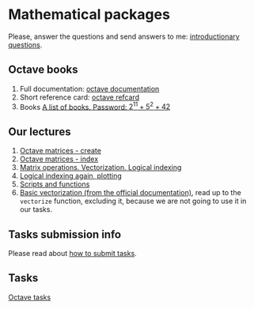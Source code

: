 # Mathematical packages

Please, answer the questions and send answers to me: [introductionary questions](form.html).

## Octave books

1. Full documentation: [octave documentation](https://octave.org/octave.pdf)
1. Short reference card: [octave refcard](http://folk.ntnu.no/joern/itgk/refcard-a4.pdf)
1. Books [A list of books. Password: $2^{11}+5^2+42$](https://yadi.sk/d/jVorBlW1ANh_OA)

## Our lectures

1. [Octave matrices - create](http://nbviewer.jupyter.org/github/iposov/students-site/blob/master/20fall/mathematical_packages/octave-matrices-create.ipynb)
1. [Octave matrices - index](http://nbviewer.jupyter.org/github/iposov/students-site/blob/master/20fall/mathematical_packages/octave-matrices-index.ipynb)
1. [Matrix operations. Vectorization. Logical indexing](http://nbviewer.jupyter.org/github/iposov/students-site/blob/master/20fall/mathematical_packages/octave-matrices-operations.ipynb)
1. [Logical indexing again, plotting](http://nbviewer.jupyter.org/github/iposov/students-site/blob/master/20fall/mathematical_packages/octave-logic-plot.ipynb)
1. [Scripts and functions](octave-files.md)
1. [Basic vectorization (from the official documentation)](https://octave.org/doc/v5.2.0/Basic-Vectorization.html),
read up to the `vectorize` function, excluding it, because we are not going to use it
in our tasks.

## Tasks submission info

Please read about [how to submit tasks](submission.md).

## Tasks

[Octave tasks](octave.md)
